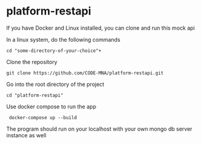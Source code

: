 # platform-restapi

If you have Docker and Linux installed, you can clone and run this mock api

In a linux system, do the following commands

    cd "some-directory-of-your-choice"+

Clone the repository

    git clone https://github.com/CODE-MNA/platform-restapi.git

Go into the root directory of the project

    cd "platform-restapi"

Use docker compose to run the app

     docker-compose up --build

The program should run on your localhost with your own mongo db server instance as well
